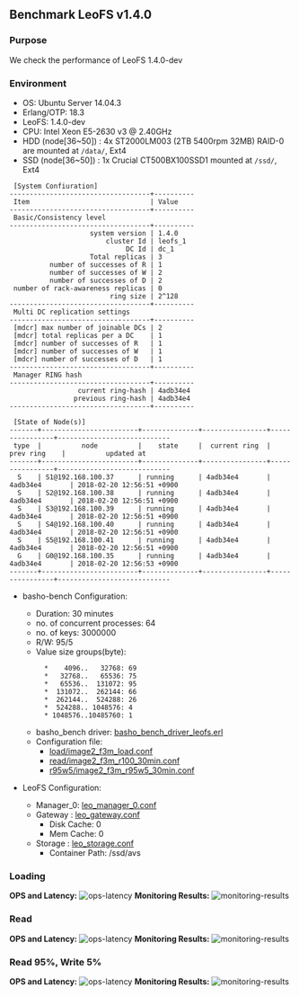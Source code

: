 ## Benchmark LeoFS v1.4.0

### Purpose
We check the performance of LeoFS 1.4.0-dev

### Environment

* OS: Ubuntu Server 14.04.3
* Erlang/OTP: 18.3
* LeoFS: 1.4.0-dev
* CPU: Intel Xeon E5-2630 v3 @ 2.40GHz
* HDD (node[36~50]) : 4x ST2000LM003 (2TB 5400rpm 32MB) RAID-0 are mounted at `/data/`, Ext4
* SSD (node[36~50]) : 1x Crucial CT500BX100SSD1 mounted at `/ssd/`, Ext4

```
 [System Confiuration]
-----------------------------------+----------
 Item                              | Value
-----------------------------------+----------
 Basic/Consistency level
-----------------------------------+----------
                    system version | 1.4.0
                        cluster Id | leofs_1
                             DC Id | dc_1
                    Total replicas | 3
          number of successes of R | 1
          number of successes of W | 2
          number of successes of D | 2
 number of rack-awareness replicas | 0
                         ring size | 2^128
-----------------------------------+----------
 Multi DC replication settings
-----------------------------------+----------
 [mdcr] max number of joinable DCs | 2
 [mdcr] total replicas per a DC    | 1
 [mdcr] number of successes of R   | 1
 [mdcr] number of successes of W   | 1
 [mdcr] number of successes of D   | 1
-----------------------------------+----------
 Manager RING hash
-----------------------------------+----------
                 current ring-hash | 4adb34e4
                previous ring-hash | 4adb34e4
-----------------------------------+----------

 [State of Node(s)]
-------+------------------------+--------------+----------------+----------------+----------------------------
 type  |          node          |    state     |  current ring  |   prev ring    |          updated at
-------+------------------------+--------------+----------------+----------------+----------------------------
  S    | S1@192.168.100.37      | running      | 4adb34e4       | 4adb34e4       | 2018-02-20 12:56:51 +0900
  S    | S2@192.168.100.38      | running      | 4adb34e4       | 4adb34e4       | 2018-02-20 12:56:51 +0900
  S    | S3@192.168.100.39      | running      | 4adb34e4       | 4adb34e4       | 2018-02-20 12:56:51 +0900
  S    | S4@192.168.100.40      | running      | 4adb34e4       | 4adb34e4       | 2018-02-20 12:56:51 +0900
  S    | S5@192.168.100.41      | running      | 4adb34e4       | 4adb34e4       | 2018-02-20 12:56:51 +0900
  G    | G0@192.168.100.35      | running      | 4adb34e4       | 4adb34e4       | 2018-02-20 12:56:53 +0900
-------+------------------------+--------------+----------------+----------------+----------------------------

```

* basho-bench Configuration:
    * Duration: 30 minutes
    * no. of concurrent processes: 64
    * no. of keys: 3000000
    * R/W: 95/5
    * Value size groups(byte):
      ```
        *    4096..   32768: 69
        *   32768..   65536: 75
        *   65536..  131072: 95
        *  131072..  262144: 66
        *  262144..  524288: 26
        *  524288.. 1048576: 4
        * 1048576..10485760: 1
      ```
    * basho_bench driver: [basho_bench_driver_leofs.erl](https://github.com/leo-project/basho_bench/blob/master/src/basho_bench_driver_leofs.erl)
    * Configuration file: 
        * [load/image2_f3m_load.conf](load/image2_f3m_load.conf)
        * [read/image2_f3m_r100_30min.conf](read/image2_f3m_r100_30min.conf)
        * [r95w5/image2_f3m_r95w5_30min.conf](r95w5/image2_f3m_r95w5_30min.conf)

* LeoFS Configuration:
    * Manager_0: [leo_manager_0.conf](conf/G0/leo_manager.conf)
    * Gateway  : [leo_gateway.conf](conf/G0/leo_gateway.conf)
        * Disk Cache: 0
        * Mem Cache:  0
    * Storage  : [leo_storage.conf](conf/S1/leo_storage.conf)
        * Container Path: /ssd/avs

### Loading
**OPS and Latency:**
![ops-latency](load/summary.png)
**Monitoring Results:**
![monitoring-results](load/grafana.png)

### Read
**OPS and Latency:**
![ops-latency](read/summary.png)
**Monitoring Results:**
![monitoring-results](read/grafana.png)

### Read 95%, Write 5%
**OPS and Latency:**
![ops-latency](r95w5/summary.png)
**Monitoring Results:**
![monitoring-results](r95w5/grafana.png)
